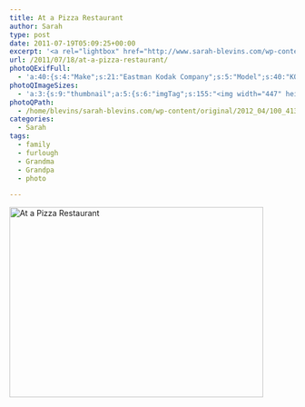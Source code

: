 ```yaml
---
title: At a Pizza Restaurant
author: Sarah
type: post
date: 2011-07-19T05:09:25+00:00
excerpt: '<a rel="lightbox" href="http://www.sarah-blevins.com/wp-content/main/2012_04/100_4138.jpg" title="At a Pizza Restaurant"><img width="447" height="335" alt="At a Pizza Restaurant" src="/images/original/2012_04/100_4138.jpg" class="photoQexcerpt photoQLinkImg" /></a>'
url: /2011/07/18/at-a-pizza-restaurant/
photoQExifFull:
  - 'a:40:{s:4:"Make";s:21:"Eastman Kodak Company";s:5:"Model";s:40:"KODAK EASYSHARE C813 ZOOM DIGITAL CAMERA";s:11:"Orientation";s:17:"1: Normal (0 deg)";s:11:"xResolution";s:2:"72";s:11:"yResolution";s:2:"72";s:14:"ResolutionUnit";s:4:"Inch";s:8:"Software";s:15:"QuickTime 7.7.1";s:8:"DateTime";s:19:"2011:08:18 15:05:06";s:12:"HostComputer";s:13:"Mac OS X 10.7";s:12:"ExposureTime";s:16:"7812/1000000 sec";s:7:"FNumber";s:5:"f/2.7";s:15:"ExposureProgram";s:7:"Program";s:15:"ISOSpeedRatings";s:3:"800";s:11:"ExifVersion";s:11:"version 2.2";s:16:"DateTimeOriginal";s:19:"2011:07:18 22:09:25";s:17:"DateTimedigitized";s:19:"2011:07:18 22:09:25";s:17:"ShutterSpeedValue";s:9:"1/127 sec";s:13:"ApertureValue";s:5:"f/2.7";s:17:"ExposureBiasValue";s:4:"0 EV";s:16:"MaxApertureValue";s:5:"f/2.7";s:12:"MeteringMode";s:13:"Multi-Segment";s:11:"LightSource";s:15:"Unknown or Auto";s:5:"Flash";s:16:"Flash, Auto-Mode";s:11:"FocalLength";s:4:"6 mm";s:15:"FlashPixVersion";s:9:"version 1";s:10:"ColorSpace";s:4:"sRGB";s:14:"ExifImageWidth";s:11:"3296 pixels";s:15:"ExifImageHeight";s:11:"2472 pixels";s:13:"ExposureIndex";s:3:"800";s:13:"SensingMethod";s:35:"Unknown: One Chip Color Area Sensor";s:10:"FileSource";s:20:"Digital Still Camera";s:9:"SceneType";s:21:"Directly Photographed";s:12:"ExposureMode";s:1:"0";s:12:"WhiteBalance";s:1:"0";s:16:"DigitalZoomRatio";s:1:"0";s:16:"SceneCaptureMode";s:1:"0";s:8:"Contrast";s:1:"0";s:10:"Saturation";s:1:"0";s:9:"Sharpness";s:1:"0";s:20:"FocalLength35mmEquiv";s:0:"";}'
photoQImageSizes:
  - 'a:3:{s:9:"thumbnail";a:5:{s:6:"imgTag";s:155:"<img width="447" height="335" alt="At a Pizza Restaurant" src="/images/original/2012_04/100_4138.jpg" class="PhotoQImg" />";s:6:"imgUrl";s:70:"/images/original/2012_04/100_4138.jpg";s:7:"imgPath";s:73:"/home/blevins/sarah-blevins.com/wp-content/thumbnail/2012_04/100_4138.jpg";s:8:"imgWidth";s:3:"447";s:9:"imgHeight";s:3:"335";}s:4:"main";a:5:{s:6:"imgTag";s:150:"<img width="700" height="525" alt="At a Pizza Restaurant" src="http://www.sarah-blevins.com/wp-content/main/2012_04/100_4138.jpg" class="PhotoQImg" />";s:6:"imgUrl";s:65:"http://www.sarah-blevins.com/wp-content/main/2012_04/100_4138.jpg";s:7:"imgPath";s:68:"/home/blevins/sarah-blevins.com/wp-content/main/2012_04/100_4138.jpg";s:8:"imgWidth";s:3:"700";s:9:"imgHeight";s:3:"525";}s:8:"original";a:5:{s:6:"imgTag";s:156:"<img width="3296" height="2472" alt="At a Pizza Restaurant" src="/images/original/2012_04/100_4138.jpg" class="PhotoQImg" />";s:6:"imgUrl";s:69:"/images/original/2012_04/100_4138.jpg";s:7:"imgPath";s:72:"/home/blevins/sarah-blevins.com/wp-content/original/2012_04/100_4138.jpg";s:8:"imgWidth";s:4:"3296";s:9:"imgHeight";s:4:"2472";}}'
photoQPath:
  - /home/blevins/sarah-blevins.com/wp-content/original/2012_04/100_4138.jpg
categories:
  - Sarah
tags:
  - family
  - furlough
  - Grandma
  - Grandpa
  - photo

---
```

<a rel="lightbox" href="/images/original/2012_04/100_4138.jpg" title="At a Pizza Restaurant"><img width="447" height="335" alt="At a Pizza Restaurant" src="/images/original/2012_04/100_4138.jpg" class="photoQcontent photoQLinkImg" /></a>

<div class="photoQDescr">
</div>